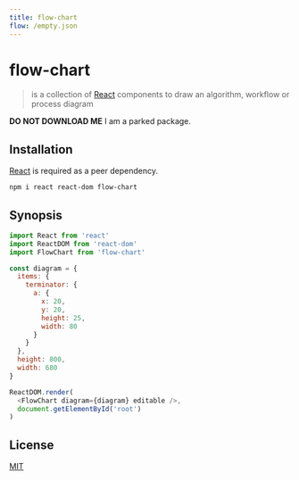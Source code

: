 ```yaml
---
title: flow-chart
flow: /empty.json
---
```

# flow-chart

> is a collection of [React] components to draw an algorithm, workflow or process diagram

**DO NOT DOWNLOAD ME** I am a parked package.

## Installation

[React] is required as a peer dependency.

```bash
npm i react react-dom flow-chart
```

## Synopsis

```javascript
import React from 'react'
import ReactDOM from 'react-dom'
import FlowChart from 'flow-chart'

const diagram = {
  items: {
    terminator: {
      a: {
        x: 20,
        y: 20,
        height: 25,
        width: 80
      }
    }
  },
  height: 800,
  width: 680
}

ReactDOM.render(
  <FlowChart diagram={diagram} editable />,
  document.getElementById('root')
)
```

## License

[MIT](http://g14n.info/mit-license)

[React]: https://facebook.github.io/react/
